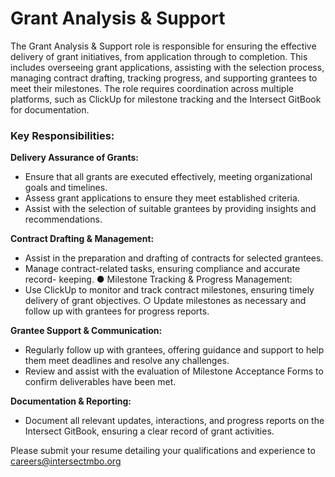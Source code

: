 # Grant Analysis & Support

The Grant Analysis & Support role is responsible for ensuring the effective delivery of grant initiatives, from application through to completion. This includes overseeing grant applications, assisting with the selection process, managing contract drafting, tracking progress, and supporting grantees to meet their milestones. The role requires coordination across multiple platforms, such as ClickUp for milestone tracking and the Intersect GitBook for documentation.&#x20;

### Key Responsibilities:&#x20;

**Delivery Assurance of Grants:**&#x20;

* Ensure that all grants are executed effectively, meeting organizational goals and timelines.&#x20;
* Assess grant applications to ensure they meet established criteria.&#x20;
* Assist with the selection of suitable grantees by providing insights and recommendations.&#x20;

**Contract Drafting & Management:** &#x20;

* Assist in the preparation and drafting of contracts for selected grantees.
* Manage contract-related tasks, ensuring compliance and accurate record- keeping. ● Milestone Tracking & Progress Management:&#x20;
* Use ClickUp to monitor and track contract milestones, ensuring timely delivery of grant objectives. ○ Update milestones as necessary and follow up with grantees for progress reports.&#x20;

&#x20;**Grantee Support & Communication:**&#x20;

* Regularly follow up with grantees, offering guidance and support to help them meet deadlines and resolve any challenges.
* Review and assist with the evaluation of Milestone Acceptance Forms to confirm deliverables have been met.&#x20;

**Documentation & Reporting:**&#x20;

* Document all relevant updates, interactions, and progress reports on the Intersect GitBook, ensuring a clear record of grant activities.&#x20;

Please submit your resume detailing your qualifications and experience to careers@intersectmbo.org

